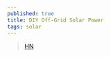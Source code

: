```yaml
---
published: true
title: DIY Off-Grid Solar Power
tags: solar
---
```

>  [HN](https://news.ycombinator.com/item?id=29688907)

